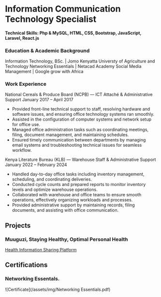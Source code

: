 # Information Communication Technology Specialist

#### Technical Skills: Php & MySQL, HTML, CSS, Bootstrap, JavaScript, Laravel, React.js

### Education & Academic Background
Information Technology, BSc. | Jomo Kenyatta Universty of Agriculture and Technology
Networking Essentials | Netacad Academy
Social Media Management | Google grow with Africa

### Work Experience
National Cereals & Produce Board (NCPB) — ICT Attaché & Administrative Support
January 2017 – April 2017

- Provided front-line technical support to staff, resolving hardware and software issues, and ensuring office technology systems ran smoothly.
- Assisted in the configuration of computer systems and network setup for office use.
- Managed office administration tasks such as coordinating meetings, filing, document management, and maintaining schedules.
- Ensured timely communication between departments by managing email systems and troubleshooting technical issues for seamless workflow.

Kenya Literature Bureau (KLB) — Warehouse Staff & Administrative Support
January 2022 – February 2024

- Handled day-to-day office tasks including inventory management, scheduling, and coordinating deliveries.
- Conducted cycle counts and prepared reports to monitor inventory levels and optimize warehouse operations.
- Collaborated with warehouse and office teams to ensure smooth operations, effectively organizing workloads and processes.
- Provided administrative support by maintaining records, filing documents, and assisting with office communication.

## Projects
### Muuguzi, Staying Healthy, Optimal Personal Health
[Health Information Sharing Platform](https://www.youtube.com/watch?v=cK8MxciiC00&list=PLLatoQwCH7RBdcOKQJlb_efny7xvy_Pt_)

## Certifications
### Networking Essentals.
![Certificate](/assets/img/Networking Essentials.pdf)
